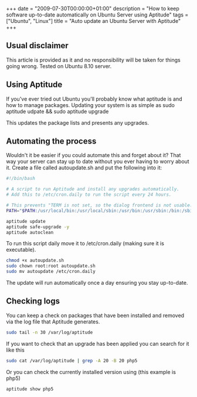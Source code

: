 +++
date = "2009-07-30T00:00:00+01:00"
description = "How to keep software up-to-date automatically on Ubuntu Server using Aptitude"
tags = ["Ubuntu", "Linux"]
title = "Auto update an Ubuntu Server with Aptitude"
+++

## Usual disclaimer

This article is provided as it and no responsibility will be taken for things
going wrong. Tested on Ubuntu 8.10 server.

## Using Aptitude

If you've ever tried out Ubuntu you'll probably know what aptitude is and how to
manage packages. Updating your system is as simple as sudo aptitude udpate &&
sudo aptitude upgrade

This updates the package lists and presents any upgrades.

## Automating the process

Wouldn't it be easier if you could automate this and forget about it? That way
your server can stay up to date without you ever having to worry about it.
Create a file called autoupdate.sh and put the following into it:

```sh
#!/bin/bash

# A script to run Aptitude and install any upgrades automatically.
# Add this to /etc/cron.daily to run the script every 24 hours.

# This prevents "TERM is not set, so the dialog frontend is not usable." error
PATH="$PATH:/usr/local/bin:/usr/local/sbin:/usr/bin:/usr/sbin:/bin:/sbin"

aptitude update
aptitude safe-upgrade -y
aptitude autoclean
```

To run this script daily move it to /etc/cron.daily (making sure it is
executable).

```sh
chmod +x autoupdate.sh
sudo chown root:root autoupdate.sh
sudo mv autoupdate /etc/cron.daily
```

The update will run automatically once a day ensuring you stay up-to-date.

## Checking logs

You can keep a check on packages that have been installed and removed via the
log file that Aptitude generates.

```sh
sudo tail -n 30 /var/log/aptitude
```

If you want to check that an upgrade has been applied you can search for it like
this

```sh
sudo cat /var/log/aptitude | grep -A 20 -B 20 php5
```

Or you can check the currently installed version using (this example is php5)

```sh
aptitude show php5
```
